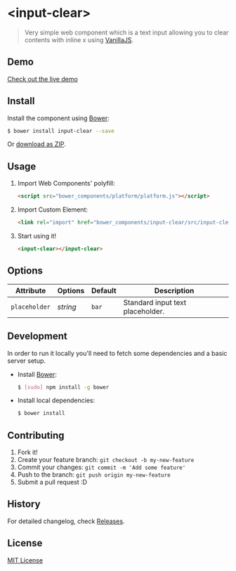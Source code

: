 # &lt;input-clear&gt;

> Very simple web component which is a text input allowing you to clear contents with inline x using [VanillaJS](http://vanilla-js.com/).

## Demo

[Check out the live demo](http://loktar00.github.io/input-clear)

## Install

Install the component using [Bower](http://bower.io/):

```sh
$ bower install input-clear --save
```

Or [download as ZIP](https://github.com/loktar00/input-clear/archive/master.zip).

## Usage

1. Import Web Components' polyfill:

    ```html
    <script src="bower_components/platform/platform.js"></script>
    ```

2. Import Custom Element:

    ```html
    <link rel="import" href="bower_components/input-clear/src/input-clear.html">
    ```

3. Start using it!

    ```html
    <input-clear></input-clear>
    ```

## Options

Attribute     | Options     | Default      | Description
---           | ---         | ---          | ---
`placeholder`         | *string*    | `bar`        | Standard input text placeholder.

## Development

In order to run it locally you'll need to fetch some dependencies and a basic server setup.

* Install [Bower](http://bower.io/):

    ```sh
    $ [sudo] npm install -g bower
    ```

* Install local dependencies:

    ```sh
    $ bower install
    ```

## Contributing

1. Fork it!
2. Create your feature branch: `git checkout -b my-new-feature`
3. Commit your changes: `git commit -m 'Add some feature'`
4. Push to the branch: `git push origin my-new-feature`
5. Submit a pull request :D

## History

For detailed changelog, check [Releases](https://github.com/loktar00/input-clear/releases).

## License

[MIT License](http://opensource.org/licenses/MIT)